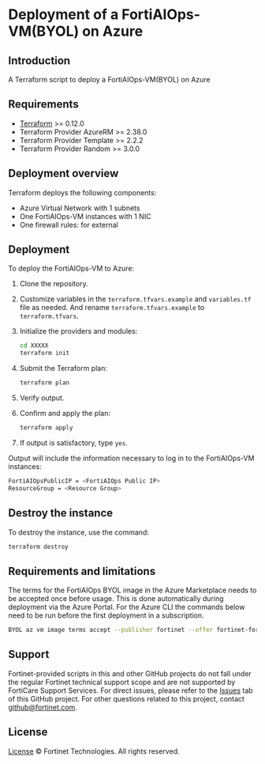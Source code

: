 # Deployment of a FortiAIOps-VM(BYOL) on Azure

## Introduction

A Terraform script to deploy a FortiAIOps-VM(BYOL) on Azure

## Requirements

* [Terraform](https://learn.hashicorp.com/terraform/getting-started/install.html) >= 0.12.0
* Terraform Provider AzureRM >= 2.38.0
* Terraform Provider Template >= 2.2.2
* Terraform Provider Random >= 3.0.0

## Deployment overview

Terraform deploys the following components:

* Azure Virtual Network with 1 subnets
* One FortiAIOps-VM instances with 1 NIC
* One firewall rules: for external

## Deployment

To deploy the FortiAIOps-VM to Azure:

1. Clone the repository.
2. Customize variables in the `terraform.tfvars.example` and `variables.tf` file as needed.  And rename `terraform.tfvars.example` to `terraform.tfvars`.
3. Initialize the providers and modules:

   ```sh
   cd XXXXX
   terraform init
    ```

4. Submit the Terraform plan:

   ```sh
   terraform plan
   ```

5. Verify output.
6. Confirm and apply the plan:

   ```sh
   terraform apply
   ```

7. If output is satisfactory, type `yes`.

Output will include the information necessary to log in to the FortiAIOps-VM instances:

```sh
FortiAIOpsPublicIP = <FortiAIOps Public IP>
ResourceGroup = <Resource Group>
```

## Destroy the instance

To destroy the instance, use the command:

```sh
terraform destroy
```

## Requirements and limitations

The terms for the FortiAIOps BYOL image in the Azure Marketplace needs to be accepted once before usage. This is done automatically during deployment via the Azure Portal. For the Azure CLI the commands below need to be run before the first deployment in a subscription.

```sh
BYOL az vm image terms accept --publisher fortinet --offer fortinet-fortiaiops --plan fortinet_fortiaiops-vm
```

## Support

Fortinet-provided scripts in this and other GitHub projects do not fall under the regular Fortinet technical support scope and are not supported by FortiCare Support Services.
For direct issues, please refer to the [Issues](https://github.com/fortinet/fortiaiops-terraform-deploy/issues) tab of this GitHub project.
For other questions related to this project, contact [github@fortinet.com](mailto:github@fortinet.com).

## License

[License](https://github.com/fortinet/fortiaiops-terraform-deploy/blob/main/LICENSE) © Fortinet Technologies. All rights reserved.
